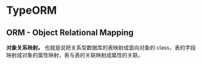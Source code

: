 # TypeORM

## ORM - Object Relational Mapping

**对象关系映射。** 也就是说把关系型数据库的表映射成面向对象的 class，表的字段映射成对象的属性映射，表与表的关联映射成属性的关联。
